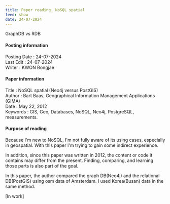 ```yaml
---
title: Paper reading_ NoSQL spatial
feed: show
date: 24-07-2024
---
```

GraphDB vs RDB

#### Posting information

Posting Date : 24-07-2024  
Last Edit : 24-07-2024  
Writer : KWON Bongjae

#### Paper information

Title : NoSQL spatial (Neo4j versus PostGIS) <br>
Author : Bart Baas, Geographical Information Management Applications (GIMA) <br>
Date : May 22, 2012 <br> 
Keywords : GIS, Geo, Databases, NoSQL, Neo4j, PostgreSQL, measurements.

#### Purpose of reading

Because I'm new to NoSQL, I'm not fully aware of its using cases, especially in geospatial. With this paper I'm trying to gain some indirect experience.

In addition, since this paper was written in 2012, the content or code it contains may differ from the present. Finding, comparing, and learning those parts is also part of the goal.

In this paper, the author compared the graph DB(Neo4j) and the relational DB(PostGIS) using osm data of  Amsterdam. I used Korea(Busan) data in the same method.

[In work]